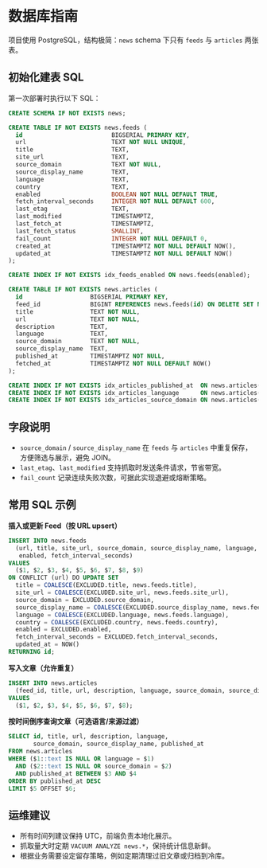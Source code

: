 # 数据库指南

项目使用 PostgreSQL，结构极简：`news` schema 下只有 `feeds` 与 `articles` 两张表。

## 初始化建表 SQL
第一次部署时执行以下 SQL：

```sql
CREATE SCHEMA IF NOT EXISTS news;

CREATE TABLE IF NOT EXISTS news.feeds (
  id                         BIGSERIAL PRIMARY KEY,
  url                        TEXT NOT NULL UNIQUE,
  title                      TEXT,
  site_url                   TEXT,
  source_domain              TEXT NOT NULL,
  source_display_name        TEXT,
  language                   TEXT,
  country                    TEXT,
  enabled                    BOOLEAN NOT NULL DEFAULT TRUE,
  fetch_interval_seconds     INTEGER NOT NULL DEFAULT 600,
  last_etag                  TEXT,
  last_modified              TIMESTAMPTZ,
  last_fetch_at              TIMESTAMPTZ,
  last_fetch_status          SMALLINT,
  fail_count                 INTEGER NOT NULL DEFAULT 0,
  created_at                 TIMESTAMPTZ NOT NULL DEFAULT NOW(),
  updated_at                 TIMESTAMPTZ NOT NULL DEFAULT NOW()
);

CREATE INDEX IF NOT EXISTS idx_feeds_enabled ON news.feeds(enabled);

CREATE TABLE IF NOT EXISTS news.articles (
  id                   BIGSERIAL PRIMARY KEY,
  feed_id              BIGINT REFERENCES news.feeds(id) ON DELETE SET NULL,
  title                TEXT NOT NULL,
  url                  TEXT NOT NULL,
  description          TEXT,
  language             TEXT,
  source_domain        TEXT NOT NULL,
  source_display_name  TEXT,
  published_at         TIMESTAMPTZ NOT NULL,
  fetched_at           TIMESTAMPTZ NOT NULL DEFAULT NOW()
);

CREATE INDEX IF NOT EXISTS idx_articles_published_at  ON news.articles(published_at DESC);
CREATE INDEX IF NOT EXISTS idx_articles_language      ON news.articles(language);
CREATE INDEX IF NOT EXISTS idx_articles_source_domain ON news.articles(source_domain);
```

## 字段说明
- `source_domain` / `source_display_name` 在 `feeds` 与 `articles` 中重复保存，方便筛选与展示，避免 JOIN。
- `last_etag`、`last_modified` 支持抓取时发送条件请求，节省带宽。
- `fail_count` 记录连续失败次数，可据此实现退避或熔断策略。

## 常用 SQL 示例
**插入或更新 Feed（按 URL upsert）**
```sql
INSERT INTO news.feeds
  (url, title, site_url, source_domain, source_display_name, language, country,
   enabled, fetch_interval_seconds)
VALUES
  ($1, $2, $3, $4, $5, $6, $7, $8, $9)
ON CONFLICT (url) DO UPDATE SET
  title = COALESCE(EXCLUDED.title, news.feeds.title),
  site_url = COALESCE(EXCLUDED.site_url, news.feeds.site_url),
  source_domain = EXCLUDED.source_domain,
  source_display_name = COALESCE(EXCLUDED.source_display_name, news.feeds.source_display_name),
  language = COALESCE(EXCLUDED.language, news.feeds.language),
  country = COALESCE(EXCLUDED.country, news.feeds.country),
  enabled = EXCLUDED.enabled,
  fetch_interval_seconds = EXCLUDED.fetch_interval_seconds,
  updated_at = NOW()
RETURNING id;
```

**写入文章（允许重复）**
```sql
INSERT INTO news.articles
  (feed_id, title, url, description, language, source_domain, source_display_name, published_at)
VALUES
  ($1, $2, $3, $4, $5, $6, $7, $8);
```

**按时间倒序查询文章（可选语言/来源过滤）**
```sql
SELECT id, title, url, description, language,
       source_domain, source_display_name, published_at
FROM news.articles
WHERE ($1::text IS NULL OR language = $1)
  AND ($2::text IS NULL OR source_domain = $2)
  AND published_at BETWEEN $3 AND $4
ORDER BY published_at DESC
LIMIT $5 OFFSET $6;
```

## 运维建议
- 所有时间列建议保持 UTC，前端负责本地化展示。
- 抓取量大时定期 `VACUUM ANALYZE news.*`，保持统计信息新鲜。
- 根据业务需要设定留存策略，例如定期清理过旧文章或归档到冷库。

